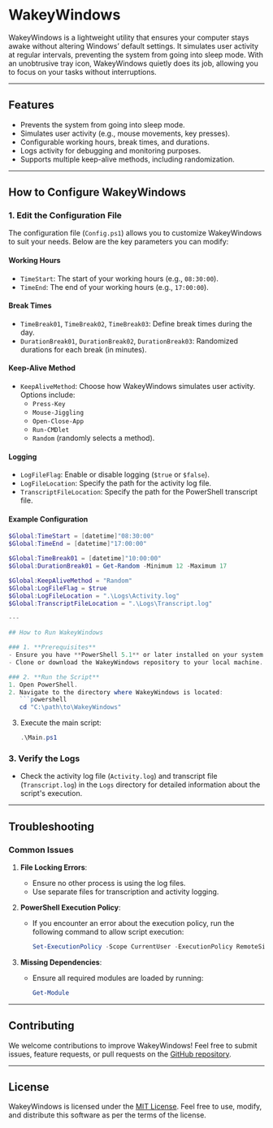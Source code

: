 # WakeyWindows

WakeyWindows is a lightweight utility that ensures your computer stays awake without altering Windows’ default settings. It simulates user activity at regular intervals, preventing the system from going into sleep mode. With an unobtrusive tray icon, WakeyWindows quietly does its job, allowing you to focus on your tasks without interruptions.

---

## Features

- Prevents the system from going into sleep mode.
- Simulates user activity (e.g., mouse movements, key presses).
- Configurable working hours, break times, and durations.
- Logs activity for debugging and monitoring purposes.
- Supports multiple keep-alive methods, including randomization.

---

## How to Configure WakeyWindows

### 1. **Edit the Configuration File**
The configuration file (`Config.ps1`) allows you to customize WakeyWindows to suit your needs. Below are the key parameters you can modify:

#### **Working Hours**
- `TimeStart`: The start of your working hours (e.g., `08:30:00`).
- `TimeEnd`: The end of your working hours (e.g., `17:00:00`).

#### **Break Times**
- `TimeBreak01`, `TimeBreak02`, `TimeBreak03`: Define break times during the day.
- `DurationBreak01`, `DurationBreak02`, `DurationBreak03`: Randomized durations for each break (in minutes).

#### **Keep-Alive Method**
- `KeepAliveMethod`: Choose how WakeyWindows simulates user activity. Options include:
  - `Press-Key`
  - `Mouse-Jiggling`
  - `Open-Close-App`
  - `Run-CMDlet`
  - `Random` (randomly selects a method).

#### **Logging**
- `LogFileFlag`: Enable or disable logging (`$true` or `$false`).
- `LogFileLocation`: Specify the path for the activity log file.
- `TranscriptFileLocation`: Specify the path for the PowerShell transcript file.

#### **Example Configuration**
```powershell
$Global:TimeStart = [datetime]"08:30:00"
$Global:TimeEnd = [datetime]"17:00:00"

$Global:TimeBreak01 = [datetime]"10:00:00"
$Global:DurationBreak01 = Get-Random -Minimum 12 -Maximum 17

$Global:KeepAliveMethod = "Random"
$Global:LogFileFlag = $true
$Global:LogFileLocation = ".\Logs\Activity.log"
$Global:TranscriptFileLocation = ".\Logs\Transcript.log"

---

## How to Run WakeyWindows

### 1. **Prerequisites**
- Ensure you have **PowerShell 5.1** or later installed on your system.
- Clone or download the WakeyWindows repository to your local machine.

### 2. **Run the Script**
1. Open PowerShell.
2. Navigate to the directory where WakeyWindows is located:
   ```powershell
   cd "C:\path\to\WakeyWindows"
   ```
3. Execute the main script:
   ```powershell
   .\Main.ps1
   ```

### 3. **Verify the Logs**
- Check the activity log file (`Activity.log`) and transcript file (`Transcript.log`) in the `Logs` directory for detailed information about the script's execution.

---

## Troubleshooting

### Common Issues
1. **File Locking Errors**:
   - Ensure no other process is using the log files.
   - Use separate files for transcription and activity logging.

2. **PowerShell Execution Policy**:
   - If you encounter an error about the execution policy, run the following command to allow script execution:
     ```powershell
     Set-ExecutionPolicy -Scope CurrentUser -ExecutionPolicy RemoteSigned
     ```

3. **Missing Dependencies**:
   - Ensure all required modules are loaded by running:
     ```powershell
     Get-Module
     ```

---

## Contributing

We welcome contributions to improve WakeyWindows! Feel free to submit issues, feature requests, or pull requests on the [GitHub repository](https://github.com/namnamir/WakeyWindows).

---

## License

WakeyWindows is licensed under the [MIT License](LICENSE). Feel free to use, modify, and distribute this software as per the terms of the license.